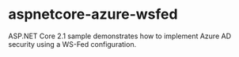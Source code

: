 # aspnetcore-azure-wsfed
ASP.NET Core 2.1 sample demonstrates how to implement Azure AD security using a WS-Fed configuration.
